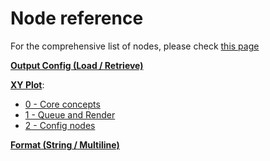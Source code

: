# Node reference

For the comprehensive list of nodes, please check [this page](../node_list.md)

**[Output Config (Load / Retrieve)](./output%20config.md)**

**[XY Plot](./xy%20plot/)**:

- [0 - Core concepts](./xy%20plot/0%20-%20core%20concepts.md)
- [1 - Queue and Render](./xy%20plot/1%20-%20queue%20and%20render.md)
- [2 - Config nodes](./xy%20plot/2%20-%20config%20nodes.md)

**[Format (String / Multiline)](./format.md)**
